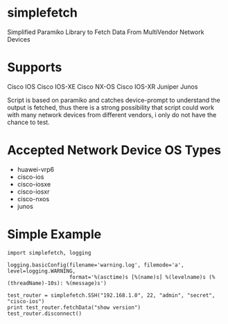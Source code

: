 # simplefetch
Simplified Paramiko Library to Fetch Data From MultiVendor Network Devices

# Supports

Cisco IOS
Cisco IOS-XE
Cisco NX-OS
Cisco IOS-XR
Juniper Junos

Script is based on paramiko and catches device-prompt to understand the output is fetched, thus there is a strong possibility that script could work with many network devices from different vendors, i  only do not have the chance to test.

# Accepted Network Device OS Types
* huawei-vrp6
* cisco-ios
* cisco-iosxe
* cisco-iosxr
* cisco-nxos
* junos

# Simple Example
```
import simplefetch, logging

logging.basicConfig(filename='warning.log', filemode='a', level=logging.WARNING,
                    format='%(asctime)s [%(name)s] %(levelname)s (%(threadName)-10s): %(message)s')
					
test_router = simplefetch.SSH("192.168.1.0", 22, "admin", "secret", "cisco-ios")
print test_router.fetchData("show version")
test_router.disconnect()
```

